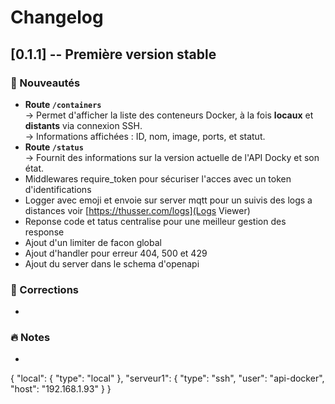 # Changelog

## [0.1.1] -- Première version stable
### :rocket: Nouveautés
- **Route `/containers`**  
	-> Permet d'afficher la liste des conteneurs Docker, à la fois **locaux** et **distants** via connexion SSH.  
	-> Informations affichées : ID, nom, image, ports, et statut.
- **Route `/status`**  
  → Fournit des informations sur la version actuelle de l'API Docky et son état.  
- Middlewares require_token pour sécuriser l'acces avec un token d'identifications
- Logger avec emoji et envoie sur server mqtt pour un suivis des logs a distances voir [https://thusser.com/logs](Logs Viewer)
- Reponse code et tatus centralise pour une meilleur gestion des response
- Ajout d'un limiter de facon global
- Ajout d'handler pour erreur 404, 500 et 429
- Ajout du server dans le schema d'openapi

### :bug: Corrections
-  

### :fire: Notes
- 

{
	"local": {
	  "type": "local"
	},
	"serveur1": {
	  "type": "ssh",
	  "user": "api-docker",
	  "host": "192.168.1.93"
	}
  }
